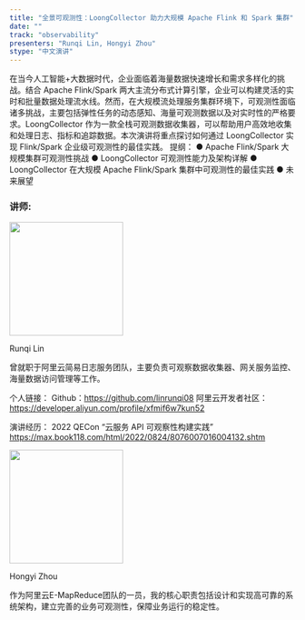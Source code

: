 ```yaml
---
title: "全景可观测性：LoongCollector 助力大规模 Apache Flink 和 Spark 集群"
date: ""
track: "observability"
presenters: "Runqi Lin, Hongyi Zhou"
stype: "中文演讲"
---
```


在当今人工智能+大数据时代，企业面临着海量数据快速增长和需求多样化的挑战。结合 Apache Flink/Spark 两大主流分布式计算引擎，企业可以构建灵活的实时和批量数据处理流水线。然而，在大规模流处理服务集群环境下，可观测性面临诸多挑战，主要包括弹性任务的动态感知、海量可观测数据以及对实时性的严格要求。LoongCollector 作为一款全栈可观测数据收集器，可以帮助用户高效地收集和处理日志、指标和追踪数据。本次演讲将重点探讨如何通过 LoongCollector 实现 Flink/Spark 企业级可观测性的最佳实践。
提纲：
● Apache Flink/Spark 大规模集群可观测性挑战
● LoongCollector 可观测性能力及架构详解
● LoongCollector 在大规模 Apache Flink/Spark 集群中可观测性的最佳实践
● 未来展望

### 讲师:

<img src="https://sessionize.com/image/56ef-400o400o1-XytGZCfxa3CMsDEHvoHNHJ.JPG" width="200" /><br/>

Runqi Lin

曾就职于阿里云简易日志服务团队，主要负责可观察数据收集器、网关服务监控、海量数据访问管理等工作。

个人链接：
Github：https://github.com/linrunqi08
阿里云开发者社区：https://developer.aliyun.com/profile/xfmif6w7kun52

演讲经历：
2022 QECon “云服务 API 可观察性构建实践” https://max.book118.com/html/2022/0824/8076007016004132.shtm

<img src="https://sessionize.com/image/5271-400o400o1-9nHB2BX82b2yKXrUs9Hbnm.jpg" width="200" /><br/>

Hongyi Zhou

作为阿里云E-MapReduce团队的一员，我的核心职责包括设计和实现高可靠的系统架构，建立完善的业务可观测性，保障业务运行的稳定性。
